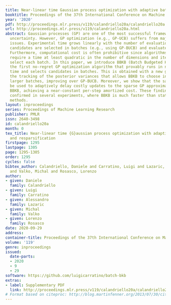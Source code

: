 ```yaml
---
title: Near-linear time Gaussian process optimization with adaptive batching and resparsification
booktitle: Proceedings of the 37th International Conference on Machine Learning
year: '2020'
pdf: http://proceedings.mlr.press/v119/calandriello20a/calandriello20a.pdf
url: http://proceedings.mlr.press/v119/calandriello20a.html
abstract: Gaussian processes (GP) are one of the most successful frameworks to model
  uncertainty. However, GP optimization (e.g., GP-UCB) suffers from major scalability
  issues. Experimental time grows linearly with the number of evaluations, unless
  candidates are selected in batches (e.g., using GP-BUCB) and evaluated in parallel.
  Furthermore, computational cost is often prohibitive since algorithms such as GP-BUCB
  require a time at least quadratic in the number of dimensions and iterations to
  select each batch. In this paper, we introduce BBKB (Batch Budgeted Kernel Bandits),
  the first no-regret GP optimization algorithm that provably runs in near-linear
  time and selects candidates in batches. This is obtained with a new guarantee for
  the tracking of the posterior variances that allows BBKB to choose increasingly
  larger batches, improving over GP-BUCB. Moreover, we show that the same bound can
  be used to adaptively delay costly updates to the sparse GP approximation used by
  BBKB, achieving a near-constant per-step amortized cost. These findings are then
  confirmed in several experiments, where BBKB is much faster than state-of-the-art
  methods.
layout: inproceedings
series: Proceedings of Machine Learning Research
publisher: PMLR
issn: 2640-3498
id: calandriello20a
month: 0
tex_title: Near-linear time {G}aussian process optimization with adaptive batching
  and resparsification
firstpage: 1295
lastpage: 1305
page: 1295-1305
order: 1295
cycles: false
bibtex_author: Calandriello, Daniele and Carratino, Luigi and Lazaric, Alessandro
  and Valko, Michal and Rosasco, Lorenzo
author:
- given: Daniele
  family: Calandriello
- given: Luigi
  family: Carratino
- given: Alessandro
  family: Lazaric
- given: Michal
  family: Valko
- given: Lorenzo
  family: Rosasco
date: 2020-09-29
address: 
container-title: Proceedings of the 37th International Conference on Machine Learning
volume: '119'
genre: inproceedings
issued:
  date-parts:
  - 2020
  - 9
  - 29
software: https://github.com/luigicarratino/batch-bkb
extras:
- label: Supplementary PDF
  link: http://proceedings.mlr.press/v119/calandriello20a/calandriello20a-supp.pdf
# Format based on citeproc: http://blog.martinfenner.org/2013/07/30/citeproc-yaml-for-bibliographies/
---
```

